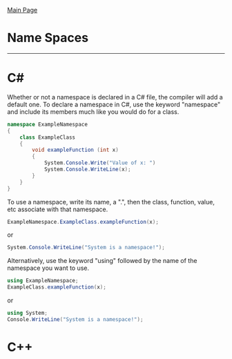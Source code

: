 [Main Page](README.md)

# Name Spaces
-------------------------
C#
===
Whether or not a namespace is declared in a C# file, the compiler will add a default one. 
To declare a namespace in C#, use the keyword "namespace" and include its members much like you would do for a class.
```C#
namespace ExampleNamespace  
{  
	class ExampleClass  
	{  
		void exampleFunction (int x)  
		{  
			System.Console.Write("Value of x: ")  
			System.Console.WriteLine(x);  
		}  
	}  
}  
```
To use a namespace, write its name, a ".", then the class, function, value, etc associate with that namespace.
```C#
ExampleNamespace.ExampleClass.exampleFunction(x);  
```
or
```C#
System.Console.WriteLine("System is a namespace!");  
```
Alternatively, use the keyword "using" followed by the name of the namespace you want to use.  
```C#
using ExampleNamespace;
ExampleClass.exampleFunction(x);
```
or
```C#
using System;  
Console.WriteLine("System is a namespace!");  
```

C++
===